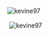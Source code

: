 <p><img align="left" src="https://github-readme-stats.vercel.app/api/top-langs?username=kevine97&show_icons=true&locale=en&layout=compact" alt="kevine97" /></p>
<br/>
<p>&nbsp;<img align="center" src="https://github-readme-stats.vercel.app/api?username=kevine97&show_icons=true&locale=en" alt="kevine97" /></p>
